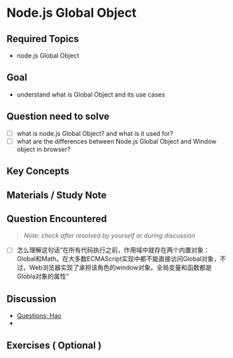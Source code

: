 # **Node.js Global Object**

## **Required Topics**

- node.js Global Object

## **Goal**

- understand what is Global Object and its use cases

## **Question need to solve**

- [ ] what is node.js Global Object? and what is it used for?
- [ ] what are the differences between Node.js Global Object and Window object in browser?

## **Key Concepts**


## **Materials / Study Note**


## **Question Encountered**

>*Note: check after resolved by yourself or during discussion*

- [ ] 怎么理解这句话“在所有代码执行之前，作用域中就存在两个内置对象：Global和Math。在大多数ECMAScript实现中都不能直接访问Global对象，不过，Web浏览器实现了承担该角色的window对象。全局变量和函数都是Globla对象的属性”


## **Discussion**

- [Questions: Hao](assets/question_Hao.js)
- 
## **Exercises** ( Optional )

